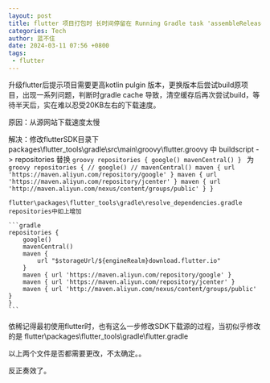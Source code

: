 ```yaml
---
layout: post
title: flutter 项目打包时 长时间停留在 Running Gradle task 'assembleRelease'... 
categories: Tech
author: 蓝不住
date: 2024-03-11 07:56 +0800 
tags:
 - flutter
---
```


升级flutter后提示项目需要更高kotlin pulgin 版本，更换版本后尝试build原项目，出现一系列问题，判断时gradle cache 导致，清空缓存后再次尝试build，等待半天后，实在难以忍受20KB左右的下载速度。

原因：从源网站下载速度太慢

解决：修改flutterSDK目录下 packages\flutter_tools\gradle\src\main\groovy\flutter.groovy 中 buildscript -> repositories
    替换
    ```groovy
    repositories {
        google()
        mavenCentral()
    }
    ```
    为
    ```groovy
    repositories {
        // google()
        // mavenCentral()
		maven { url 'https://maven.aliyun.com/repository/google' }
		maven { url 'https://maven.aliyun.com/repository/jcenter' }
		maven { url 'http://maven.aliyun.com/nexus/content/groups/public' }
    }
    ```
    
    flutter\packages\flutter_tools\gradle\resolve_dependencies.gradle   repositories中如上增加

    ```gradle
    repositories {
        google()
        mavenCentral()
        maven {
            url "$storageUrl/${engineRealm}download.flutter.io"
        }
		maven { url 'https://maven.aliyun.com/repository/google' }
		maven { url 'https://maven.aliyun.com/repository/jcenter' }
		maven { url 'http://maven.aliyun.com/nexus/content/groups/public' }
    }
    ```

依稀记得最初使用flutter时，也有这么一步修改SDK下载源的过程，当初似乎修改的是 flutter\packages\flutter_tools\gradle\flutter.gradle 

以上两个文件是否都需要更改，不太确定。。 

反正奏效了。
